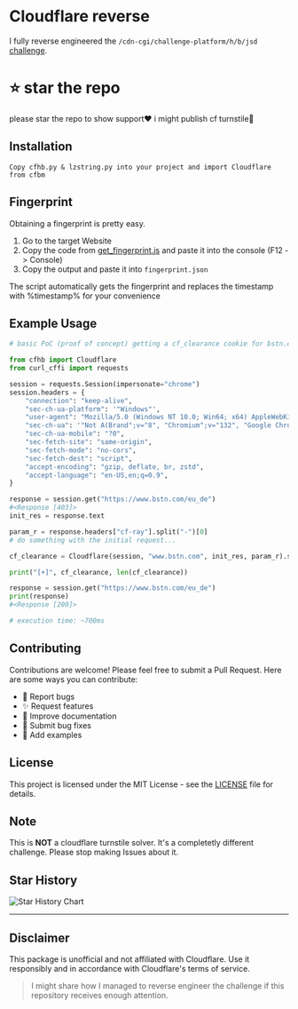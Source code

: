 # Cloudflare reverse

I fully reverse engineered the `/cdn-cgi/challenge-platform/h/b/jsd` [challenge](./reverse/script.js).

# ⭐️ star the repo

please star the repo to show support❤️
i might publish cf turnstile👀

## Installation

```
Copy cfhb.py & lzstring.py into your project and import Cloudflare from cfbm
```

## Fingerprint

Obtaining a fingerprint is pretty easy.

1. Go to the target Website
2. Copy the code from [get_fingerprint.js](get_fingerprint.js) and paste it into the console (F12 -> Console)
3. Copy the output and paste it into `fingerprint.json`

The script automatically gets the fingerprint and replaces the timestamp with %timestamp% for your convenience

## Example Usage

```python
# basic PoC (proof of concept) getting a cf_clearance cookie for bstn.com

from cfhb import Cloudflare
from curl_cffi import requests

session = requests.Session(impersonate="chrome")
session.headers = {
    "connection": "keep-alive",
    "sec-ch-ua-platform": '"Windows"',
    "user-agent": "Mozilla/5.0 (Windows NT 10.0; Win64; x64) AppleWebKit/537.36 (KHTML, like Gecko) Chrome/136.0.0.0 Safari/537.36",
    "sec-ch-ua": '"Not A(Brand";v="8", "Chromium";v="132", "Google Chrome";v="132"',
    "sec-ch-ua-mobile": "?0",
    "sec-fetch-site": "same-origin",
    "sec-fetch-mode": "no-cors",
    "sec-fetch-dest": "script",
    "accept-encoding": "gzip, deflate, br, zstd",
    "accept-language": "en-US,en;q=0.9",
}

response = session.get("https://www.bstn.com/eu_de")
#<Response [403]>
init_res = response.text

param_r = response.headers["cf-ray"].split("-")[0]
# do something with the initial request...

cf_clearance = Cloudflare(session, "www.bstn.com", init_res, param_r).solve()

print("[+]", cf_clearance, len(cf_clearance))

response = session.get("https://www.bstn.com/eu_de")
print(response)
#<Response [200]>

# execution time: ~700ms
```

## Contributing

Contributions are welcome! Please feel free to submit a Pull Request. Here are some ways you can contribute:

- 🐛 Report bugs
- ✨ Request features
- 📝 Improve documentation
- 🔧 Submit bug fixes
- 🎨 Add examples

## License

This project is licensed under the MIT License - see the [LICENSE](LICENSE) file for details.

## Note

This is **NOT** a cloudflare turnstile solver. It's a completetly different challenge. Please stop making Issues about it.

## Star History

 <picture>
   <source media="(prefers-color-scheme: dark)" srcset="https://api.star-history.com/svg?repos=xKiian/cloudflare-jsd&type=Date&theme=dark" />
   <source media="(prefers-color-scheme: light)" srcset="https://api.star-history.com/svg?repos=xKiian/cloudflare-jsd&type=Date" />
   <img alt="Star History Chart" src="https://api.star-history.com/svg?repos=xKiian/cloudflare-jsd&type=Date" />
 </picture>

---

## Disclaimer

This package is unofficial and not affiliated with Cloudflare. Use it responsibly and in accordance with Cloudflare's terms of service.

> I might share how I managed to reverse engineer the challenge if this repository receives enough attention.
